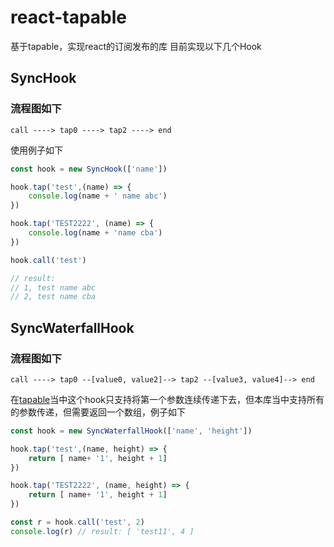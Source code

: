 # react-tapable
基于tapable，实现react的订阅发布的库
目前实现以下几个Hook
## SyncHook
### 流程图如下
`call ----> tap0 ----> tap2 ----> end`

使用例子如下

```javascript
const hook = new SyncHook(['name'])

hook.tap('test',(name) => {
    console.log(name + ' name abc')
})

hook.tap('TEST2222', (name) => {
    console.log(name + 'name cba')
})

hook.call('test')

// result:
// 1, test name abc
// 2, test name cba
```

## SyncWaterfallHook
### 流程图如下
 `call ----> tap0 --[value0, value2]--> tap2 --[value3, value4]--> end`

在[tapable](https://github.com/webpack/tapable)当中这个hook只支持将第一个参数连续传递下去，但本库当中支持所有的参数传递，但需要返回一个数组，例子如下

```javascript
const hook = new SyncWaterfallHook(['name', 'height'])

hook.tap('test',(name, height) => {
    return [ name+ '1', height + 1]
})

hook.tap('TEST2222', (name, height) => {
    return [ name+ '1', height + 1]
})

const r = hook.call('test', 2)
console.log(r) // result: [ 'test11', 4 ]
```

